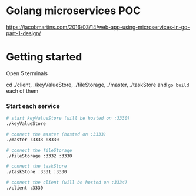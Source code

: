 # Golang microservices POC

https://jacobmartins.com/2016/03/14/web-app-using-microservices-in-go-part-1-design/

# Getting started

Open 5 terminals

cd ./client, ./keyValueStore, ./fileStorage, ./master, ./taskStore and `go build` each of them

### Start each service

``` bash
# start keyValueStore (will be hosted on :3330)
./keyValueStore

# connect the master (hosted on :3333)
./master :3333 :3330

# connect the fileStorage
./fileStorage :3332 :3330

# connect the taskStore
./taskStore :3331 :3330

# connect the client (will be hosted on :3334)
./client :3330
```